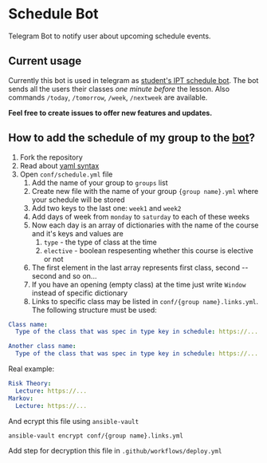 # Schedule Bot
Telegram Bot to notify user about upcoming schedule events.

## Current usage
Currently this bot is used in telegram as [student's IPT schedule bot](https://t.me/scheduleIPT_bot).
The bot sends all the users their classes *one minute before* the lesson. Also commands `/today`, `/tomorrow`, `/week`, `/nextweek` are available.

**Feel free to create issues to offer new features and updates.**

## How to add the schedule of my group to the [bot](https://t.me/scheduleIPT_bot)?
1. Fork the repository
2. Read about [yaml syntax](https://docs.ansible.com/ansible/latest/reference_appendices/YAMLSyntax.html)
3. Open `conf/schedule.yml` file
    1. Add the name of your group to `groups` list
    2. Create new file with the name of your group `{group name}.yml` where your schedule will be stored
    3. Add two keys to the last one: `week1` and `week2`
    4. Add days of week from `monday` to `saturday` to each of these weeks
    5. Now each day is an array of dictionaries with the name of the course and it's keys and values are
        1. `type` - the type of class at the time
        2. `elective` - boolean respesenting whether this course is elective or not
    6. The first element in the last array represents first class, second -- second and so on...
    7. If you have an opening (empty class) at the time just write `Window` instead of specific dictionary
    8. Links to specific class may be listed in `conf/{group name}.links.yml`. The following structure must be used:

```yaml
Class name:
  Type of the class that was spec in type key in schedule: https://...

Another class name:
  Type of the class that was spec in type key in schedule: https://...
```

Real example:
```yaml
Risk Theory:
  Lecture: https://...
Markov:
  Lecture: https://...
```

And ecrypt this file using `ansible-vault`
```bash
ansible-vault encrypt conf/{group name}.links.yml
```
Add step for decryption this file in `.github/workflows/deploy.yml`
